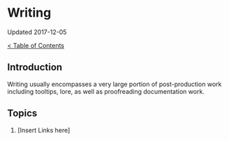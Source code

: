 # Writing

Updated 2017-12-05

[< Table of Contents][0]

## Introduction

Writing usually encompasses a very large portion of post-production work including tooltips, lore, as well as proofreading documentation work.

## Topics

1. [Insert Links here]

[0]: ../README.md
[1]: resources.md
[2]: filename.md
[3]: filename.md
[4]: filename.md
[5]: filename.md
[6]: filename.md
[7]: filename.md
[8]: filename.md
